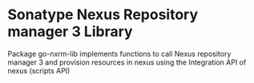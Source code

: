 # Sonatype Nexus Repository manager 3 Library

Package go-nxrm-lib implements functions to call Nexus repository manager 3 and provision resources in nexus using the Integration API of nexus (scripts API)